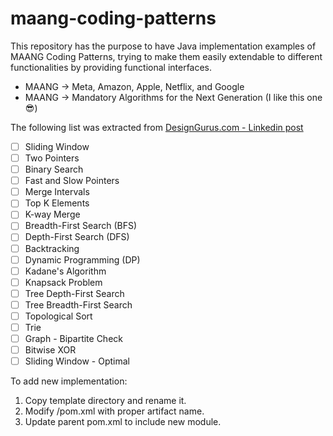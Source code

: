 # maang-coding-patterns
This repository has the purpose to have Java implementation examples of MAANG Coding Patterns, trying to make them easily extendable to different functionalities by providing functional interfaces.

- MAANG -> Meta, Amazon, Apple, Netflix, and Google
- MAANG -> Mandatory Algorithms for the Next Generation (I like this one :sunglasses:)

The following list was extracted from [DesignGurus.com - Linkedin post](https://www.linkedin.com/feed/update/urn:li:activity:7079035811802832896?updateEntityUrn=urn%3Ali%3Afs_feedUpdate%3A%28V2%2Curn%3Ali%3Aactivity%3A7079035811802832896%29)

- [ ] Sliding Window
- [ ] Two Pointers
- [ ] Binary Search
- [ ] Fast and Slow Pointers
- [ ] Merge Intervals
- [ ] Top K Elements
- [ ] K-way Merge
- [ ] Breadth-First Search (BFS)
- [ ] Depth-First Search (DFS)
- [ ] Backtracking
- [ ] Dynamic Programming (DP)
- [ ] Kadane's Algorithm
- [ ] Knapsack Problem
- [ ] Tree Depth-First Search
- [ ] Tree Breadth-First Search
- [ ] Topological Sort
- [ ] Trie
- [ ] Graph - Bipartite Check
- [ ] Bitwise XOR
- [ ] Sliding Window - Optimal

To add new implementation:

1. Copy template directory and rename it.
2. Modify /pom.xml with proper artifact name.
3. Update parent pom.xml to include new module.
